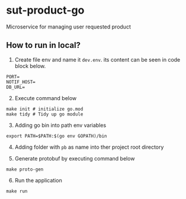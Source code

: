 # sut-product-go
Microservice for managing user requested product

## How to run in local?

1. Create file env and name it `dev.env`. its content can be seen in code block below. 
```
PORT=
NOTIF_HOST=
DB_URL=
```

2. Execute command below
```
make init # initialize go.mod
make tidy # Tidy up go module
```

3. Adding go bin into path env variables
```
export PATH=$PATH:$(go env GOPATH)/bin
```

4. Adding folder with `pb` as name into ther project root directory

5. Generate protobuf by executing command below
```
make proto-gen
```

6. Run the application
```
make run
```
